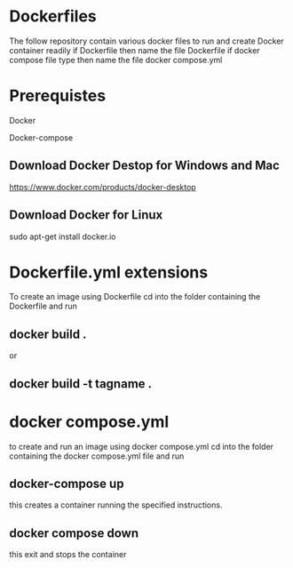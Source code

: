 # Dockerfiles

The follow repository contain various docker files to run and create Docker container readily 
if Dockerfile then name the file Dockerfile 
if docker compose file type then name the file docker compose.yml

# Prerequistes
Docker

Docker-compose

## Download Docker Destop for Windows and Mac
https://www.docker.com/products/docker-desktop

## Download Docker for Linux
sudo apt-get install docker.io

# Dockerfile.yml extensions
To create an image using Dockerfile cd into the folder containing the Dockerfile and run
## docker build .
or
## docker build -t tagname . 

# docker compose.yml
to create and run an image using docker compose.yml cd into the folder containing the docker compose.yml file and run
## docker-compose up
this creates a container running the specified instructions.
## docker compose down 
this exit and stops the container 
